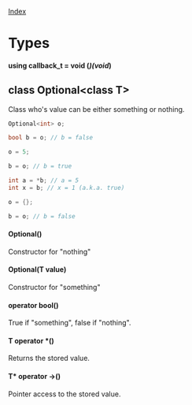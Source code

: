 [Index](../index.hpp.md#index)

# Types

#### using callback_t = void (*)(void*)

## class Optional<class T\>
Class who's value can be either something or nothing.

```c++
Optional<int> o;

bool b = o; // b = false

o = 5;

b = o; // b = true

int a = *b; // a = 5
int x = b; // x = 1 (a.k.a. true)

o = {};

b = o; // b = false
```

#### Optional()
Constructor for "nothing"

#### Optional(T value)
Constructor for "something"

#### operator bool()
True if "something", false if "nothing".

#### T operator *()
Returns the stored value.

#### T\* operator ->()
Pointer access to the stored value.
